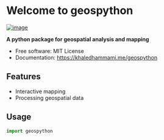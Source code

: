 # Welcome to geospython


[![image](https://img.shields.io/pypi/v/geospython.svg)](https://pypi.python.org/pypi/geospython)


**A python package for geospatial analysis and mapping**


-   Free software: MIT License
-   Documentation: <https://khaledhammami.me/geospython>


## Features

-   Interactive mapping
-   Processing geospatial data

## Usage

```python
import geospython
```